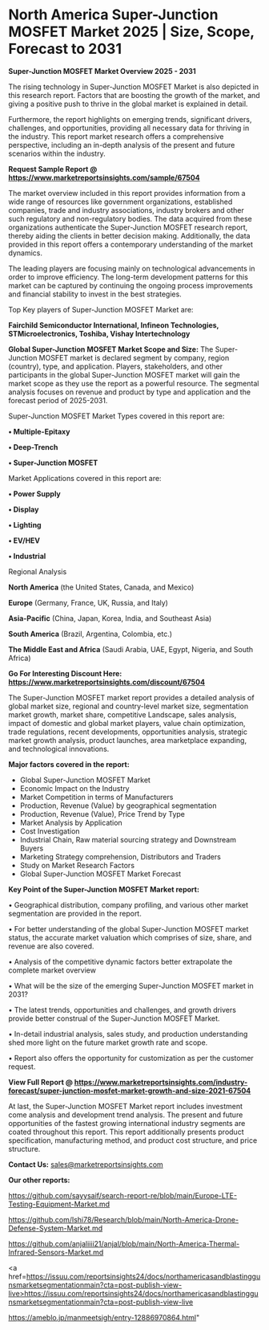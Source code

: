 # North America Super-Junction MOSFET Market 2025 | Size, Scope, Forecast to 2031

<Strong> Super-Junction MOSFET Market Overview 2025 - 2031</strong>

The rising technology in Super-Junction MOSFET Market is also depicted in this research report. Factors that are boosting the growth of the market, and giving a positive push to thrive in the global market is explained in detail.

Furthermore, the report highlights on emerging trends, significant drivers, challenges, and opportunities, providing all necessary data for thriving in the industry. This report market research offers a comprehensive perspective, including an in-depth analysis of the present and future scenarios within the industry.

<strong>Request Sample Report @ <a href=https://www.marketreportsinsights.com/sample/67504>https://www.marketreportsinsights.com/sample/67504</a></strong>

The market overview included in this report provides information from a wide range of resources like government organizations, established companies, trade and industry associations, industry brokers and other such regulatory and non-regulatory bodies. The data acquired from these organizations authenticate the Super-Junction MOSFET research report, thereby aiding the clients in better decision making. Additionally, the data provided in this report offers a contemporary understanding of the market dynamics.

The leading players are focusing mainly on technological advancements in order to improve efficiency. The long-term development patterns for this market can be captured by continuing the ongoing process improvements and financial stability to invest in the best strategies.

Top Key players of Super-Junction MOSFET Market are:

<strong>Fairchild Semiconductor International, Infineon Technologies, STMicroelectronics, Toshiba, Vishay Intertechnology</strong>

<strong><b>Global Super-Junction MOSFET Market Scope and Size:</b></strong>
The Super-Junction MOSFET market is declared segment by company, region (country), type, and application. Players, stakeholders, and other participants in the global Super-Junction MOSFET market will gain the market scope as they use the report as a powerful resource. The segmental analysis focuses on revenue and product by type and application and the forecast period of 2025-2031.

Super-Junction MOSFET Market Types covered in this report are:

<strong>• Multiple-Epitaxy

• Deep-Trench

• Super-Junction MOSFET</strong>

Market Applications covered in this report are:

<strong>• Power Supply

• Display

• Lighting

• EV/HEV

• Industrial</strong> 

Regional Analysis

<strong>North America</strong> (the United States, Canada, and Mexico)

<strong>Europe</strong> (Germany, France, UK, Russia, and Italy)

<strong>Asia-Pacific</strong> (China, Japan, Korea, India, and Southeast Asia)

<strong>South America</strong> (Brazil, Argentina, Colombia, etc.)

<strong>The Middle East and Africa</strong> (Saudi Arabia, UAE, Egypt, Nigeria, and South Africa)

<strong>Go For Interesting Discount Here: <a href=https://www.marketreportsinsights.com/discount/67504>https://www.marketreportsinsights.com/discount/67504</a></strong>

The Super-Junction MOSFET market report provides a detailed analysis of global market size, regional and country-level market size, segmentation market growth, market share, competitive Landscape, sales analysis, impact of domestic and global market players, value chain optimization, trade regulations, recent developments, opportunities analysis, strategic market growth analysis, product launches, area marketplace expanding, and technological innovations.

<strong><b>Major factors covered in the report:</b></strong>
<ul>
  <li>Global Super-Junction MOSFET Market </li>
  <li>Economic Impact on the Industry</li>
  <li>Market Competition in terms of Manufacturers</li>
  <li>Production, Revenue (Value) by geographical segmentation</li>
  <li>Production, Revenue (Value), Price Trend by Type</li>
  <li>Market Analysis by Application</li>
  <li>Cost Investigation</li>
  <li>Industrial Chain, Raw material sourcing strategy and Downstream Buyers</li>
  <li>Marketing Strategy comprehension, Distributors and Traders</li>
  <li>Study on Market Research Factors</li>
  <li>Global Super-Junction MOSFET Market Forecast</li>
</ul>

<strong><b>Key Point of the Super-Junction MOSFET Market report:</b></strong>

• Geographical distribution, company profiling, and various other market segmentation are provided in the report.

• For better understanding of the global Super-Junction MOSFET market status, the accurate market valuation which comprises of size, share, and revenue are also covered.

• Analysis of the competitive dynamic factors better extrapolate the complete market overview

• What will be the size of the emerging Super-Junction MOSFET market in 2031?

• The latest trends, opportunities and challenges, and growth drivers provide better construal of the Super-Junction MOSFET Market.

• In-detail industrial analysis, sales study, and production understanding shed more light on the future market growth rate and scope.

• Report also offers the opportunity for customization as per the customer request.

<strong><b>View Full Report @ <a href=https://www.marketreportsinsights.com/industry-forecast/super-junction-mosfet-market-growth-and-size-2021-67504>https://www.marketreportsinsights.com/industry-forecast/super-junction-mosfet-market-growth-and-size-2021-67504</a></b></strong>


At last, the Super-Junction MOSFET Market report includes investment come analysis and development trend analysis. The present and future opportunities of the fastest growing international industry segments are coated throughout this report. This report additionally presents product specification, manufacturing method, and product cost structure, and price structure.

<strong>Contact Us:</strong>
sales@marketreportsinsights.com

<strong>Our other reports:</strong>

<a href=https://github.com/sayysaif/search-report-re/blob/main/Europe-LTE-Testing-Equipment-Market.md>https://github.com/sayysaif/search-report-re/blob/main/Europe-LTE-Testing-Equipment-Market.md</a>

<a href=https://github.com/Ishi78/Research/blob/main/North-America-Drone-Defense-System-Market.md>https://github.com/Ishi78/Research/blob/main/North-America-Drone-Defense-System-Market.md</a>

<a href=https://github.com/anjaliiii21/anjal/blob/main/North-America-Thermal-Infrared-Sensors-Market.md>https://github.com/anjaliiii21/anjal/blob/main/North-America-Thermal-Infrared-Sensors-Market.md</a>

<a href=https://issuu.com/reportsinsights24/docs/northamericasandblastinggunsmarketsegmentationmain?cta=post-publish-view-live>https://issuu.com/reportsinsights24/docs/northamericasandblastinggunsmarketsegmentationmain?cta=post-publish-view-live</a>

<a href=https://ameblo.jp/manmeetsigh/entry-12886970864.html>https://ameblo.jp/manmeetsigh/entry-12886970864.html</a>"
